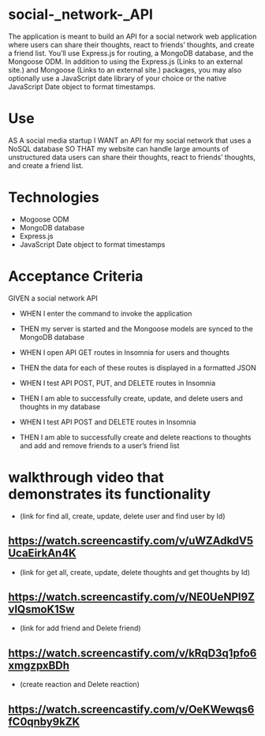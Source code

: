 # social-_network-_API

The application is meant to build an API for a social network web application where users can share their thoughts, react to friends’ thoughts, and create a friend list. You’ll use Express.js for routing, a MongoDB database, and the Mongoose ODM. In addition to using the Express.js (Links to an external site.) and Mongoose (Links to an external site.) packages, you may also optionally use a JavaScript date library of your choice or the native JavaScript Date object to format timestamps.


# Use
AS A social media startup
I WANT an API for my social network that uses a NoSQL database
SO THAT my website can handle large amounts of unstructured data
users can share their thoughts, react to friends’ thoughts, and create a friend list.

# Technologies
- Mogoose ODM
- MongoDB database
- Express.js
- JavaScript Date object to format timestamps

# Acceptance Criteria

GIVEN a social network API

* WHEN I enter the command to invoke the application

* THEN my server is started and the Mongoose models are synced to the MongoDB database

* WHEN I open API GET routes in Insomnia for users and thoughts

* THEN the data for each of these routes is displayed in a formatted JSON

* WHEN I test API POST, PUT, and DELETE routes in Insomnia

* THEN I am able to successfully create, update, and delete users and thoughts in my database

* WHEN I test API POST and DELETE routes in Insomnia

* THEN I am able to successfully create and delete reactions to thoughts and add and remove friends to a user’s friend list

# walkthrough video that demonstrates its functionality
 * (link for find all, create, update, delete user and find user by Id)
## https://watch.screencastify.com/v/uWZAdkdV5UcaEirkAn4K
 * (link for get all, create, update, delete thoughts and get thoughts by Id)
## https://watch.screencastify.com/v/NE0UeNPl9ZvlQsmoK1Sw
* (link for add friend and Delete friend)
## https://watch.screencastify.com/v/kRqD3q1pfo6xmgzpxBDh
* (create reaction and Delete reaction)
## https://watch.screencastify.com/v/OeKWewqs6fC0qnby9kZK


